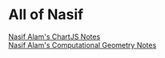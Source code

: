 <html>
  
  <h1> All of Nasif </h1>
  <a href="ab.html">Nasif Alam's ChartJS Notes</a> <br>
  <a href="cg.html">Nasif Alam's Computational Geometry Notes</a> <br>
  
  </html>
